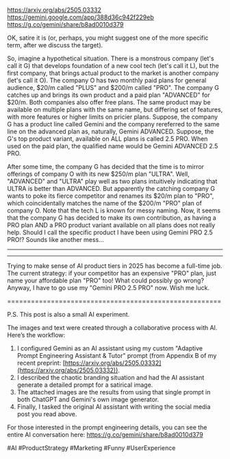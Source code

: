 https://arxiv.org/abs/2505.03332
https://gemini.google.com/app/388d36c942f229eb
https://g.co/gemini/share/b8ad0010d379

OK, satire it is (or, perhaps, you might suggest one of the more specific term, after we discuss the target).

So, imagine a hypothetical situation. There is a monstrous company (let's call it G) that develops foundation of a new cool tech (let's call it L), but the first company, that brings actual product to the market is another company (let's call it O). The company O has two monthly paid plans for general audience, $20/m called "PLUS" and $200/m called "PRO". The company G catches up and brings its own product and a paid plan "ADVANCED" for $20/m. Both companies also offer free plans. The same product may be available on multiple plans with the same name, but differing set of features, with more features or higher limits on pricier plans. Suppose, the company G has a product line called Gemini and the company rereferred to the same line on the advanced plan as, naturally, Gemini ADVANCED. Suppose, the G's top product variant, available on ALL plans is called 2.5 PRO. When used on the paid plan, the qualified name would be Gemini ADVANCED 2.5 PRO.

After some time, the company G has decided that the time is to mirror offerings of company O with its new $250/m plan "ULTRA". Well, "ADVANCED" and "ULTRA" play well as two plans intuitively indicating that ULTRA is better than ADVANCED. But apparently the catching company G wants to poke its fierce competitor and renames its $20/m plan to "PRO", which coincidentally matches the name of the $200/m "PRO" plan of company O. Note that the tech L is known for messy naming. Now, it seems that the company G has decided to make its own contribution, as having a PRO plan AND a PRO product variant available on all plans does not really help. Should I call the specific product I have been using Gemini PRO 2.5 PRO!? Sounds like another mess...

---

---

Trying to make sense of AI product tiers in 2025 has become a full-time job.
The current strategy: if your competitor has an expensive "PRO" plan, just name your affordable plan "PRO" too! What could possibly go wrong?
Anyway, I have to go use my "Gemini PRO 2.5 PRO" now. Wish me luck.

======================================================

P.S. This post is also a small AI experiment.

The images and text were created through a collaborative process with AI. Here’s the workflow:

1. I configured Gemini as an AI assistant using my custom "Adaptive Prompt Engineering Assistant & Tutor" prompt (from Appendix B of my recent preprint: [https://arxiv.org/abs/2505.03332](https://arxiv.org/abs/2505.03332)).
2. I described the chaotic branding situation and had the AI assistant generate a detailed prompt for a satirical image.
3. The attached images are the results from using that single prompt in both ChatGPT and Gemini's own image generator.
4. Finally, I tasked the original AI assistant with writing the social media post you read above.

For those interested in the prompt engineering details, you can see the entire AI conversation here: https://g.co/gemini/share/b8ad0010d379

#AI #ProductStrategy #Marketing #Funny #UserExperience
